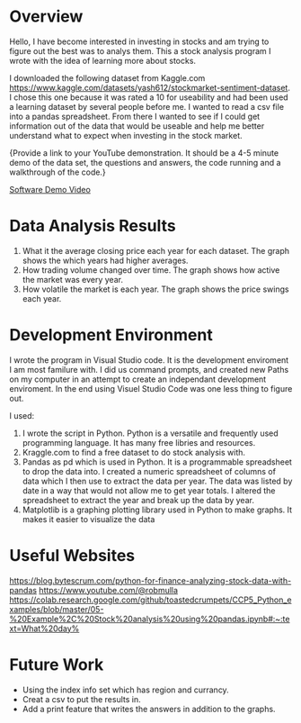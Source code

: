# Overview

Hello, I have become interested in investing in stocks and am trying to figure out the best was to analys them. This a stock analysis program I wrote with the idea of learning more about stocks.

I downloaded the following dataset from Kaggle.com https://www.kaggle.com/datasets/yash612/stockmarket-sentiment-dataset. I chose this one because it was rated a 10 for useability and had been used a learning dataset by several people before me. I wanted to read a csv file into a pandas spreadsheet. From there I wanted to see if I could get information out of the data that would be useable and help me better understand what to expect when investing in the stock market.


{Provide a link to your YouTube demonstration.  It should be a 4-5 minute demo of the data set, the questions and answers, the code running and a walkthrough of the code.}

[Software Demo Video](http://youtube.link.goes.here)

# Data Analysis Results
1) What it the average closing price each year for each dataset.
   The graph shows the which years had higher averages.
2) How trading volume changed over time.
   The graph shows how active the market was every year.
3) How volatile the market is each year.
   The graph shows the price swings each year.       

# Development Environment
I wrote the program in Visual Studio code. It is the development enviroment I am most familure with. I did us command prompts, and created new Paths on my computer in an attempt to create an independant development enviroment. In the end using Visuel Studio Code was one less thing to figure out.

I used:
 1) I wrote the script in Python. Python is a versatile and frequently used programming language. It has many free libries and resources.  
 2) Kraggle.com to find a free dataset to do stock analysis with.
 3) Pandas as pd which is used in Python. It is a programmable spreadsheet to drop the data into. I created a numeric spreadsheet of columns of data which I then use to extract the data per year. The data was listed by date in a way that would not allow me to get year totals. I altered the spreadsheet to extract the year and break up the data by year. 
 4) Matplotlib is a graphing plotting library used in Python to make graphs. It makes it easier to visualize the data



# Useful Websites
https://blog.bytescrum.com/python-for-finance-analyzing-stock-data-with-pandas
https://www.youtube.com/@robmulla
https://colab.research.google.com/github/toastedcrumpets/CCP5_Python_examples/blob/master/05-%20Example%2C%20Stock%20analysis%20using%20pandas.ipynb#:~:text=What%20day%
 
# Future Work
* Using the index info set which has region and currancy.
* Creat a csv to put the results in. 
* Add a print feature that writes the answers in addition to the graphs.
